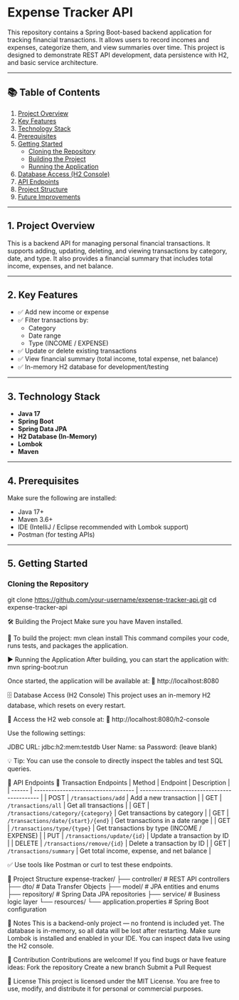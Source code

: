 # Expense Tracker API

This repository contains a Spring Boot-based backend application for tracking financial transactions. It allows users to record incomes and expenses, categorize them, and view summaries over time. This project is designed to demonstrate REST API development, data persistence with H2, and basic service architecture.

---

## 📚 Table of Contents

1. [Project Overview](#1-project-overview)
2. [Key Features](#2-key-features)
3. [Technology Stack](#3-technology-stack)
4. [Prerequisites](#4-prerequisites)
5. [Getting Started](#5-getting-started)
    - [Cloning the Repository](#cloning-the-repository)
    - [Building the Project](#building-the-project)
    - [Running the Application](#running-the-application)
6. [Database Access (H2 Console)](#6-database-access-h2-console)
7. [API Endpoints](#7-api-endpoints)
8. [Project Structure](#8-project-structure)
9. [Future Improvements](#9-future-improvements)

---

## 1. Project Overview

This is a backend API for managing personal financial transactions. It supports adding, updating, deleting, and viewing transactions by category, date, and type. It also provides a financial summary that includes total income, expenses, and net balance.

---

## 2. Key Features

- ✅ Add new income or expense
- ✅ Filter transactions by:
  - Category
  - Date range
  - Type (INCOME / EXPENSE)
- ✅ Update or delete existing transactions
- ✅ View financial summary (total income, total expense, net balance)
- ✅ In-memory H2 database for development/testing

---

## 3. Technology Stack

- **Java 17**
- **Spring Boot**
- **Spring Data JPA**
- **H2 Database (In-Memory)**
- **Lombok**
- **Maven**

---

## 4. Prerequisites

Make sure the following are installed:

- Java 17+
- Maven 3.6+
- IDE (IntelliJ / Eclipse recommended with Lombok support)
- Postman (for testing APIs)

---

## 5. Getting Started

### Cloning the Repository

git clone https://github.com/your-username/expense-tracker-api.git
cd expense-tracker-api

🛠️ Building the Project
Make sure you have Maven installed.

🔧 To build the project:
mvn clean install
This command compiles your code, runs tests, and packages the application.

▶️ Running the Application
After building, you can start the application with:
mvn spring-boot:run

Once started, the application will be available at:
📍 http://localhost:8080

🗄️ Database Access (H2 Console)
This project uses an in-memory H2 database, which resets on every restart.

🔑 Access the H2 web console at:
📍 http://localhost:8080/h2-console

Use the following settings:

JDBC URL: jdbc:h2:mem:testdb
User Name: sa
Password: (leave blank)

💡 Tip: You can use the console to directly inspect the tables and test SQL queries.

📡 API Endpoints
🧾 Transaction Endpoints
| Method | Endpoint                            | Description                                 |
| ------ | ----------------------------------- | ------------------------------------------- |
| POST   | `/transactions/add`                 | Add a new transaction                       |
| GET    | `/transactions/all`                 | Get all transactions                        |
| GET    | `/transactions/category/{category}` | Get transactions by category                |
| GET    | `/transactions/date/{start}/{end}`  | Get transactions in a date range            |
| GET    | `/transactions/type/{type}`         | Get transactions by type (INCOME / EXPENSE) |
| PUT    | `/transactions/update/{id}`         | Update a transaction by ID                  |
| DELETE | `/transactions/remove/{id}`         | Delete a transaction by ID                  |
| GET    | `/transactions/summary`             | Get total income, expense, and net balance  |

✅ Use tools like Postman or curl to test these endpoints.

🧱 Project Structure
expense-tracker/
├── controller/         # REST API controllers
├── dto/                # Data Transfer Objects
├── model/              # JPA entities and enums
├── repository/         # Spring Data JPA repositories
├── service/            # Business logic layer
└── resources/
    └── application.properties  # Spring Boot configuration

📌 Notes
This is a backend-only project — no frontend is included yet.
The database is in-memory, so all data will be lost after restarting.
Make sure Lombok is installed and enabled in your IDE.
You can inspect data live using the H2 console.

🤝 Contribution
Contributions are welcome!
If you find bugs or have feature ideas:
Fork the repository
Create a new branch
Submit a Pull Request

📄 License
This project is licensed under the MIT License.
You are free to use, modify, and distribute it for personal or commercial purposes.


